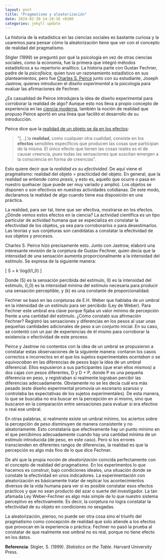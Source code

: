 ```yaml
---
layout: post
title: "Pragmatismo y aleatorización"
date: 2024-02-30 14:10:16 +0100
categories: jekyll update
---
```


La historia de la estadística en las ciencias sociales es bastante curiosa y la usaremos para pensar cómo la aleatorización tiene que ver con el concepto de realidad del pragmatismo. 

Stigler (1999) se preguntó por qué la psicología en vez de otras ciencias sociales, como la economía, fue la primera que integró métodos estadísticos a su repertorio analítico. La historia parte con Gustav Fechner, padre de la *psicofísica*, quien tuvo un razonamiento estadístico en sus planteamientos, pero fue [Charles S. Peirce](https://es.wikipedia.org/wiki/Charles_Sanders_Peirce) junto con su estudiante, Joseph Jastrow, quienes introducen el *diseño experimental* a la psicología para evaluar las afirmaciones de Fechner.

¿Es casualidad de Peirce introdujera la idea de diseño experimental para corroborar la realidad de algo? Aunque esto nos lleva a propio concepto de experiencia en las [ciencia moderna](https://www.cambridge.org/core/books/abs/cambridge-history-of-science/meanings-of-experience/87C25E1ABF3FE8A5E8F3C87DA1595A7B), también la noción de realidad que propuso Peirce aportó en una línea que facilitó el desarrollo de su introducción.

Peirce dice que la [realidad de un objeto se da en los efectos](https://www.unav.es/gep/HowMakeIdeas.html): 

> "[...] la **realidad**, como cualquier otra cualidad, consiste en los **efectos** sensibles específicos que producen las cosas que participan de la misma. El único efecto que tienen las cosas reales es el de causar creencia, pues todas las sensaciones que suscitan emergen a la consciencia en forma de creencias". 

Esto quiere decir que la *realidad es su efectividad*. De aquí viene el pragmatismo: realidad del objeto = practicidad del objeto. En general, que la realidad se entiende como *praxis*, y esto es, aquello que ocurre o pasa en nuestro quehacer (que puede ser muy variado y amplio). Los objetos se disponen o son efectivos en nuestras actividades cotidianas. De este modo, declaramos la realidad de algo cuando tiene esa disposición en una práctica.

La realidad, para ser tal, tiene que ser efectiva, mostrarse en los efectos. ¿Dónde vemos estos efectos en la ciencia? La actividad científica es un tipo particular de actividad humana que se especializa en constatar la efectividad de los objetos, ya sea para corroborarlos o para desestimarlos. Las teorías y sus conjeturas son candidatas a constatar la efectividad de sus objetos y procesos. 

Charles S. Peirce hizo precisamente esto. Junto con Jastrow, elaboró una interesante revisión de la conjetura de Gustav Fechner, quien decía que la intensidad de una sensación aumenta proporcionalmente a la intensidad del estímulo. Se expresa de la siguiente manera:

\[
S = k \log(I/I_0)
\]

Donde \(S\) es la sensación percibida del estímulo, \(I\) es la intensidad del estímulo, \(I_0\) es la intensidad mínima del estímulo necesaria para producir una sensación perceptible, y \(k\) es una constante de proporcionalidad.

Fechner se basó en las conjeturas de E.H. Weber que hablaba de un umbral en la intensidad de un estímulo para ser percibido (Ley de Weber). Para Fechner este umbral era clave porque fijaba un valor mínimo de percepción frente a una cantidad del estímulo. ¿Cómo constató sus afirmación Fechner? Registró las sensaciones y diferencias en los pesos al usar unas pequeñas cantidades adicionales de peso a un conjunto inicial. En su caso, se contentó con un par de experiencias de él mismo para corroborar la existencia o efectividad de este proceso. 

Peirce y Jastrow no contentos con la idea de un umbral se propusieron a constatar estas observaciones de la siguiente manera: contaron los casos correctos e incorrectos en el que los sujetos experimentales *acertaban* o se *equivocaban* en las diferencias de pesos bajo la idea de un umbral diferencial. Ellos expusieron a sus participantes (que eran ellos mismos) a dos cajas con pesos diferentes, D y D + P, donde P es una pequeña diferencia en peso, y registraban si realmente lograban percibir las diferencias adecuadamente. Obviamente no se les decía cuál era más pesado (este diseño experimental promovía un escenario azaroso y controlaba las expectativas de los sujetos experimentales). De esta manera, lo que se buscaba no era buscar en la percepción en sí mismo, sino que buscaron en la comparación entre sensaciones para evaluar si era efectivo o real ese umbral.

En otras palabras, si realmente existe un umbral mínimo, los aciertos sobre la percepción de peso disminuyen de manera consistente y no aleatoriamente. Esto constataría que efectivamente hay un punto mínimo en el que percibimos adecuadamente cuando hay una cantidad mínima de un estímulo introducida (de peso, en este caso). Pero si los errores transcienden en diferentes rangos de diferencias, la realidad es que la percepción es algo más fino de lo que dice Fechner. 

De ahí que la propia noción de *aleatorización* coincida perfectamente con el concepto de realidad del pragmatismo. En los experimentos lo que hacemos es construir, bajo condiciones ideales, una situación donde se constate la efectividad en unos indicadores. La experimentación con aleatorización es básicamente tratar de replicar los acontecimientos diversos de la vida humana para ver si es posible constatar esos efectos prácticos y que no sean producto del azar o suerte del investigador. La tan afamada Ley Weber-Fechner es algo más simple de lo que nuestro sistema perceptivo es efectivamente. Es decir, la conjetura no logra constatar la efectividad de su objeto en condiciones no sesgadas. 

La aleatorización, pienso, no puede ser otra cosa sino el triunfo del pragmatismo como concepción de realidad que solo atiende a los efectos que provocan en la experiencia o práctica. Fechner no pasó la prueba al constatar de que realmente ese umbral no es real, porque no tiene efecto en los datos.


**Referencia**:
Stigler, S. (1999). *Statistics on the Table*. Harvard University Press.